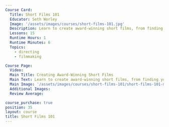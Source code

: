 ```yaml
---
Course Card:
  Title: Short Films 101
  Educator: Seth Worley
  Image: '/assets/images/courses/short-films-101.jpg'
  Description: Learn to create award-winning short films, from finding your voice through post-production and building an audience.
  Lessons: 15
  Runtime Hours: 1
  Runtime Minutes: 6
  Topics:
    - directing
    - filmmaking

Course Page:
  Video:
  Main Title: Creating Award-Winning Short Films
  Main Text: Learn to create award-winning short films, from finding your voice through post-production and building an audience.
  Main Image: '/assets/images/courses/short-films-101/short-films-101-main.jpg'
  Additional Images:
  Review Average:

course_purchase: true
position: 35
layout: course
title: Short Films 101
---
```


